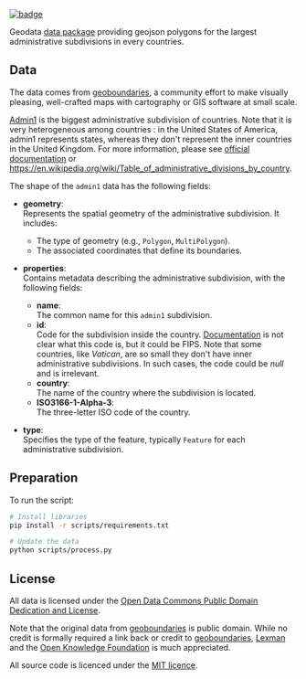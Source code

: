 <a className="gh-badge" href="https://datahub.io/core/geo-ne-admin1"><img src="https://badgen.net/badge/icon/View%20on%20datahub.io/orange?icon=https://datahub.io/datahub-cube-badge-icon.svg&label&scale=1.25" alt="badge" /></a>

Geodata [data package][datapackage] providing geojson polygons for the largest administrative subdivisions in every countries.


## Data

The data comes from [geoboundaries][geoboundaries], a community effort to make visually pleasing, well-crafted maps with cartography or GIS software at small scale.

[Admin1][doc] is the biggest administrative subdivision of countries. Note that it is very heterogeneous among countries : in the United States 
of America, admin1 represents states, whereas they don't represent the inner countries in the United Kingdom. For more information, please see [official documentation][doc] 
or https://en.wikipedia.org/wiki/Table_of_administrative_divisions_by_country.

The shape of the `admin1` data has the following fields:

* **geometry**:  
  Represents the spatial geometry of the administrative subdivision. It includes:
  - The type of geometry (e.g., `Polygon`, `MultiPolygon`).
  - The associated coordinates that define its boundaries.

* **properties**:  
  Contains metadata describing the administrative subdivision, with the following fields:
  - **name**:  
    The common name for this `admin1` subdivision.
  - **id**:  
    Code for the subdivision inside the country. [Documentation][doc] is not clear what this code is, but it could be FIPS. Note that some countries, like *Vatican*, are so small they don't have inner administrative subdivisions. In such cases, the code could be *null* and is irrelevant.
  - **country**:  
    The name of the country where the subdivision is located.
  - **ISO3166-1-Alpha-3**:  
    The three-letter ISO code of the country.

* **type**:  
  Specifies the type of the feature, typically `Feature` for each administrative subdivision.


[geoboundaries]: https://www.geoboundaries.org/
[datapackage]: http://dataprotocols.org/data-packages/
[doc]: https://www.geoboundaries.org/simplifiedDownloads.html

## Preparation

To run the script:

```bash
# Install libraries
pip install -r scripts/requirements.txt

# Update the data
python scripts/process.py
```

## License

All data is licensed under the [Open Data Commons Public Domain Dedication and License][pddl]. 

Note that the original data from [geoboundaries][geoboundaries] is public domain. While no credit is 
formally required a link back or credit to [geoboundaries][geoboundaries], [Lexman][lexman] and the [Open Knowledge Foundation][okfn] is much appreciated.

All source code is licenced under the [MIT licence][mit].

[mit]: https://opensource.org/licenses/MIT
[geoboundaries]: https://www.geoboundaries.org/
[pddl]: http://opendatacommons.org/licenses/pddl/1.0/
[lexman]: http://github.com/lexman
[okfn]: http://okfn.org/
